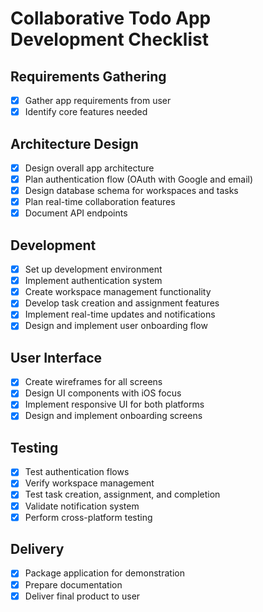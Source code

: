 # Collaborative Todo App Development Checklist

## Requirements Gathering
- [x] Gather app requirements from user
- [x] Identify core features needed

## Architecture Design
- [x] Design overall app architecture
- [x] Plan authentication flow (OAuth with Google and email)
- [x] Design database schema for workspaces and tasks
- [x] Plan real-time collaboration features
- [x] Document API endpoints

## Development
- [x] Set up development environment
- [x] Implement authentication system
- [x] Create workspace management functionality
- [x] Develop task creation and assignment features
- [x] Implement real-time updates and notifications
- [x] Design and implement user onboarding flow

## User Interface
- [x] Create wireframes for all screens
- [x] Design UI components with iOS focus
- [x] Implement responsive UI for both platforms
- [x] Design and implement onboarding screens

## Testing
- [x] Test authentication flows
- [x] Verify workspace management
- [x] Test task creation, assignment, and completion
- [x] Validate notification system
- [x] Perform cross-platform testing

## Delivery
- [x] Package application for demonstration
- [x] Prepare documentation
- [x] Deliver final product to user

